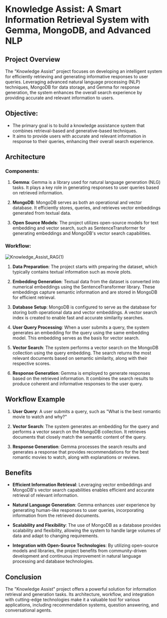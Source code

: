 # Knowledge Assist: A Smart Information Retrieval System with Gemma, MongoDB, and Advanced NLP

## Project Overview

The "Knowledge Assist" project focuses on developing an intelligent system for efficiently retrieving and generating informative responses to user queries. Leveraging advanced natural language processing (NLP) techniques, MongoDB for data storage, and Gemma for response generation, the system enhances the overall search experience by providing accurate and relevant information to users.

## **Objective**:
   - The primary goal is to build a knowledge assistance system that combines retrieval-based and generative-based techniques.
   - It aims to provide users with accurate and relevant information in response to their queries, enhancing their overall search experience.

## Architecture

### Components:

1. **Gemma**: Gemma is a library used for natural language generation (NLG) tasks. It plays a key role in generating responses to user queries based on retrieved information.
   
2. **MongoDB**: MongoDB serves as both an operational and vector database. It efficiently stores, queries, and retrieves vector embeddings generated from textual data.

3. **Open Source Models**: The project utilizes open-source models for text embedding and vector search, such as SentenceTransformer for generating embeddings and MongoDB's vector search capabilities.

### Workflow:
![Knowledge_Assist_RAG(1)](https://github.com/chethanhn29/Large_Language_Models-Pojects/assets/110838853/ef82e206-3e08-4055-a7a5-937a29dc20ac)


1. **Data Preparation**: The project starts with preparing the dataset, which typically contains textual information such as movie plots.

2. **Embedding Generation**: Textual data from the dataset is converted into numerical embeddings using the SentenceTransformer library. These embeddings capture semantic information and are stored in MongoDB for efficient retrieval.

3. **Database Setup**: MongoDB is configured to serve as the database for storing both operational data and vector embeddings. A vector search index is created to enable fast and accurate similarity searches.

4. **User Query Processing**: When a user submits a query, the system generates an embedding for the query using the same embedding model. This embedding serves as the basis for vector search.

5. **Vector Search**: The system performs a vector search on the MongoDB collection using the query embedding. The search returns the most relevant documents based on semantic similarity, along with their respective scores.

6. **Response Generation**: Gemma is employed to generate responses based on the retrieved information. It combines the search results to produce coherent and informative responses to the user query.

## Workflow Example

1. **User Query**: A user submits a query, such as "What is the best romantic movie to watch and why?"

2. **Vector Search**: The system generates an embedding for the query and performs a vector search on the MongoDB collection. It retrieves documents that closely match the semantic content of the query.

3. **Response Generation**: Gemma processes the search results and generates a response that provides recommendations for the best romantic movies to watch, along with explanations or reviews.

## Benefits

- **Efficient Information Retrieval**: Leveraging vector embeddings and MongoDB's vector search capabilities enables efficient and accurate retrieval of relevant information.
  
- **Natural Language Generation**: Gemma enhances user experience by generating human-like responses to user queries, incorporating information from the retrieved documents.

- **Scalability and Flexibility**: The use of MongoDB as a database provides scalability and flexibility, allowing the system to handle large volumes of data and adapt to changing requirements.

- **Integration with Open-Source Technologies**: By utilizing open-source models and libraries, the project benefits from community-driven development and continuous improvement in natural language processing and database technologies.

## Conclusion

The "Knowledge Assist" project offers a powerful solution for information retrieval and generation tasks. Its architecture, workflow, and integration with cutting-edge technologies make it a valuable tool for various applications, including recommendation systems, question answering, and conversational agents.
